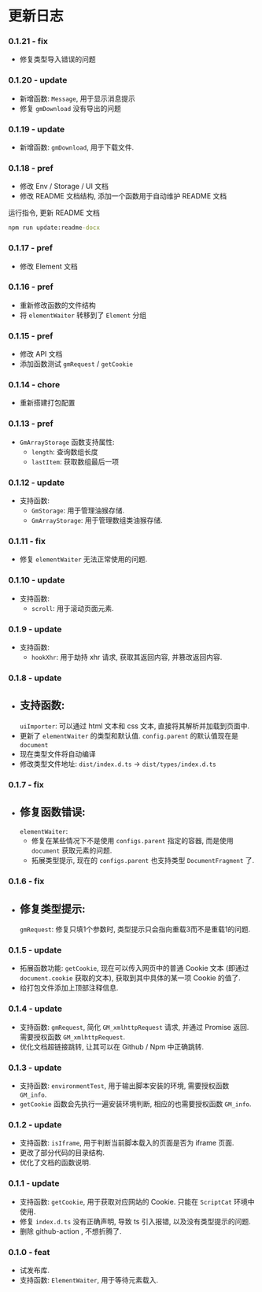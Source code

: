 # 更新日志
### 0.1.21 - fix

- 修复类型导入错误的问题

### 0.1.20 - update

- 新增函数: `Message`, 用于显示消息提示
- 修复 `gmDownload` 没有导出的问题

### 0.1.19 - update

- 新增函数: `gmDownload`, 用于下载文件. 

### 0.1.18 - pref

- 修改 Env / Storage / UI 文档
- 修改 README 文档结构, 添加一个函数用于自动维护 README 文档

运行指令, 更新 README 文档
```bat
npm run update:readme-docx
```

### 0.1.17 - pref

- 修改 Element 文档

### 0.1.16 - pref

- 重新修改函数的文件结构
- 将 `elementWaiter` 转移到了 `Element` 分组

### 0.1.15 - pref

- 修改 API 文档
- 添加函数测试 `gmRequest` / `getCookie`

### 0.1.14 - chore

- 重新搭建打包配置

### 0.1.13 - pref

- `GmArrayStorage` 函数支持属性: 
  - `length`: 查询数组长度
  - `lastItem`: 获取数组最后一项

### 0.1.12 - update

- 支持函数: 
  - `GmStorage`: 用于管理油猴存储. 
  - `GmArrayStorage`: 用于管理数组类油猴存储. 

### 0.1.11 - fix

- 修复 `elementWaiter` 无法正常使用的问题. 

### 0.1.10 - update

- 支持函数:
  - `scroll`: 用于滚动页面元素. 

### 0.1.9 - update

- 支持函数: 
  - `hookXhr`: 用于劫持 xhr 请求, 获取其返回内容, 并篡改返回内容. 

### 0.1.8 - update

- 支持函数:
    -
    `uiImporter`: 可以通过 html 文本和 css 文本, 直接将其解析并加载到页面中.
- 更新了
  `elementWaiter` 的类型和默认值.
  `config.parent` 的默认值现在是
  `document`
- 现在类型文件将自动编译
- 修改类型文件地址:
  `dist/index.d.ts` ->
  `dist/types/index.d.ts`

### 0.1.7 - fix

- 修复函数错误:
  -
  `elementWaiter`:
    - 修复在某些情况下不是使用
      `configs.parent` 指定的容器, 而是使用
      `document` 获取元素的问题.
    - 拓展类型提示, 现在的
      `configs.parent` 也支持类型
      `DocumentFragment` 了.

### 0.1.6 - fix

- 修复类型提示:
  -
  `gmRequest`: 修复只填1个参数时, 类型提示只会指向重载3而不是重载1的问题.

### 0.1.5 - update

- 拓展函数功能:
  `getCookie`, 现在可以传入网页中的普通 Cookie 文本 (即通过
  `document.cookie` 获取的文本), 获取到其中具体的某一项 Cookie 的值了.
- 给打包文件添加上顶部注释信息.

### 0.1.4 - update

- 支持函数:
  `gmRequest`, 简化
  `GM_xmlhttpRequest` 请求, 并通过 Promise 返回. 需要授权函数
  `GM_xmlhttpRequest`.
- 优化文档超链接跳转, 让其可以在 Github / Npm 中正确跳转.

### 0.1.3 - update

- 支持函数: `environmentTest`, 用于输出脚本安装的环境, 需要授权函数 `GM_info`. 
- `getCookie` 函数会先执行一遍安装环境判断, 相应的也需要授权函数 `GM_info`. 

### 0.1.2 - update

- 支持函数: `isIframe`, 用于判断当前脚本载入的页面是否为 iframe 页面. 
- 更改了部分代码的目录结构. 
- 优化了文档的函数说明. 

### 0.1.1 - update

- 支持函数: `getCookie`, 用于获取对应网站的 Cookie. 只能在 `ScriptCat` 环境中使用. 
- 修复 `index.d.ts` 没有正确声明, 导致 ts 引入报错, 以及没有类型提示的问题.
- 删除 github-action , 不想折腾了. 

### 0.1.0 - feat

- 试发布库.
- 支持函数: `ElementWaiter`, 用于等待元素载入.  
